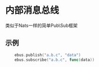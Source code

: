 # 内部消息总线
类似于Nats一样的简单Pub\Sub框架
## 示例
```go
    ebus.publish("a.b.c", "data")
    ebus.subscribe("a.b.c", func(data))
```